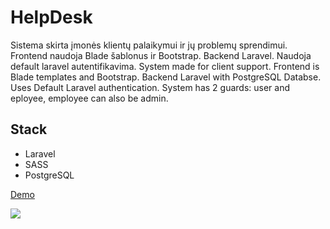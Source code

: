 # HelpDesk

Sistema skirta įmonės klientų palaikymui ir jų problemų sprendimui. Frontend naudoja Blade šablonus ir Bootstrap. Backend Laravel. Naudoja default laravel autentifikavima.
System made for client support. Frontend is Blade templates and Bootstrap. Backend Laravel with PostgreSQL Databse. Uses Default Laravel authentication. System has 2 guards: user and eployee, employee can also be admin.

## Stack

* Laravel
* SASS
* PostgreSQL

[Demo](http://help-desk-test.herokuapp.com/)

<img src="https://i.postimg.cc/j2JqjLFp/helpdesk.png">
